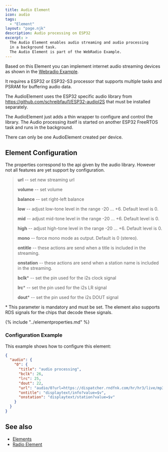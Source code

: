 ```yaml
---
title: Audio Element
icon: audio
tags:
  - "Element"
layout: "page.njk"
description: Audio processing on ESP32
excerpt: >
  The Audio Element enables audio streaming and audio processing
  in a background task.
  The Audio Element is part of the WebRadio Example.
---
```


Based on this Element you can implement internet audio streaming devices as shown in the
[Webradio Example](/examples/webradio.md).

It requires a ESP32 or ESP32-S3 processor that supports multiple tasks
and PSRAM for buffering audio data.

The AudioElement uses the ESP32 specific audio library from
<https://github.com/schreibfaul1/ESP32-audioI2S> that must be installed separately.

The AudioElement just adds a thin wrapper to configure and control the library. The Audio processing itself is started on another ESP32 FreeRTOS task and runs in the background.

There can only be one AudioElement created per device.

## Element Configuration

The properties correspond to the api given by the audio library.
However not all features are yet support by configuration.

> **url** -- set new streaming url
>
> **volume** -- set volume
>
> **balance** -- set right-left balance
>
> **low** -- adjust low-tone level in the range -20 ... +6. Default level is 0.
>
> **mid** -- adjust mid-tone level in the range -20 ... +6. Default level is 0.
>
> **high** -- adjust high-tone level in the range -20 ... +6. Default level is 0.
>
> **mono** -- force mono mode as output. Default is 0 (stereo).
>
> **ontitle** -- these actions are send when a title is included in the streaming.
>
> **onstation** -- these actions are send when a station name is included in the streaming.
>
> **bclk**\* -- set the pin used for the i2s clock signal
>
> **lrc**\* -- set the pin used for the i2s LR signal
>
> **dout**\* -- set the pin used for the i2s DOUT signal

\* This parameter is mandatory and must be set.
The element also supports RDS signals for the chips that decode these signals.

{% include "../elementproperties.md" %}


### Configuration Example

This example shows how to configure this element:

``` json
{
  "audio": {
    "0": {
      "title": "audio processing",
      "bclk": 26,
      "lrc": 25,
      "dout": 22,
      "url": "audio/0?url=https://dispatcher.rndfnk.com/hr/hr3/live/mp3/high",
      "ontitle": "displaytext/info?value=$v",
      "onstation": "displaytext/station?value=$v"
    }
  }
}
```


## See also

* [Elements](/elements/index.md)
* [Radio Element](/elements/audio/radio.md)
